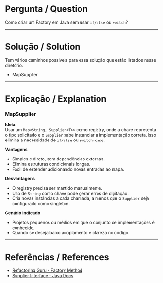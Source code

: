 # Pergunta / Question
Como criar um Factory em Java sem usar `if/else` ou `switch`?

---

# Solução / Solution
Tem vários caminhos possiveis para essa solução que estão listados nesse diretório.

- MapSupplier

---

# Explicação / Explanation

### MapSupplier
**Ideia:**  
Usar um `Map<String, Supplier<T>>` como registry, onde a chave representa o tipo solicitado e o `Supplier` sabe 
instanciar a implementação correta.
Isso elimina a necessidade de `if/else` ou `switch-case`.

**Vantagens**
- Simples e direto, sem dependências externas.
- Elimina estruturas condicionais longas.
- Fácil de estender adicionando novas entradas ao mapa.

**Desvantagens**
- O registry precisa ser mantido manualmente.
- Uso de `String` como chave pode gerar erros de digitação.
- Cria novas instâncias a cada chamada, a menos que o `Supplier` seja configurado como singleton.

**Cenário indicado**
- Projetos pequenos ou médios em que o conjunto de implementações é conhecido.
- Quando se deseja baixo acoplamento e clareza no código.

---

# Referências / References
- [Refactoring Guru - Factory Method](https://refactoring.guru/design-patterns/factory-method)  
- [Supplier Interface - Java Docs](https://docs.oracle.com/javase/8/docs/api/java/util/function/Supplier.html)  


